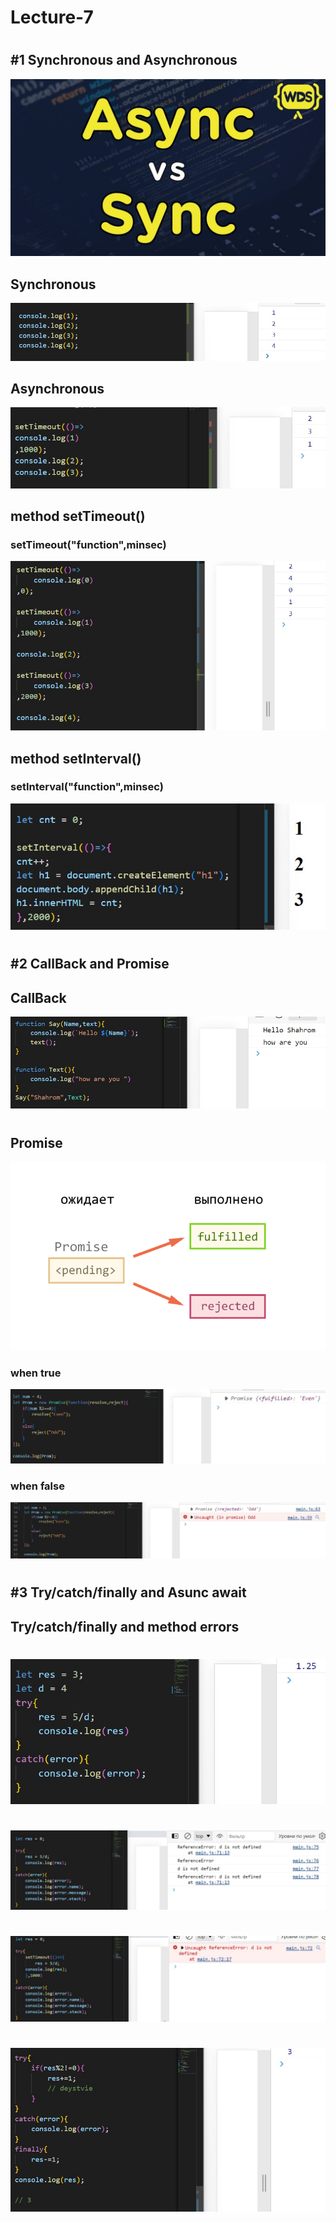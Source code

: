 # Lecture-7
#
## #1 Synchronous and Asynchronous
![](./img/fon.jpg)
## Synchronous
![](./img/js1.jpg)
## Asynchronous
![](./img/js3.jpg)
## method setTimeout()
### setTimeout("function",minsec)
![](./img/js2.jpg)
## method setInterval()
### setInterval("function",minsec)
![](./img/js4.jpg)
#
## #2 CallBack and Promise
## CallBack
![](./img/js5.jpg)
#
## Promise
![](./img/fon2.png)
### when true
![](./img/js6.jpg)
### when false
![](./img/js7.jpg)
#
## #3 Try/catch/finally and Asunc await

## Try/catch/finally and method errors
#
![](./img/js11.jpg)
#
![](./img/js8.jpg)
#
![](./img/js9.jpg)
#
![](./img/js10.jpg)